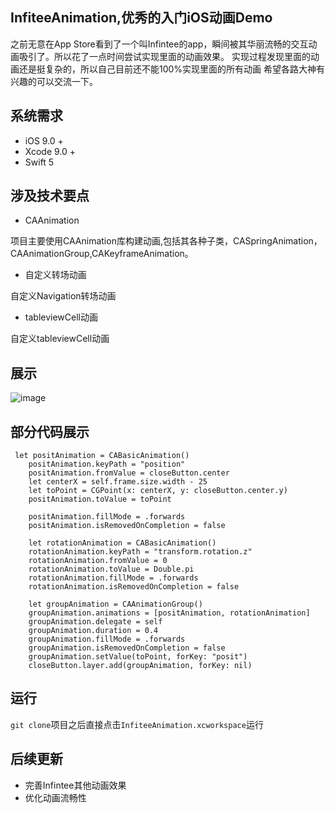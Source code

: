 ## InfiteeAnimation,优秀的入门iOS动画Demo

之前无意在App Store看到了一个叫Infintee的app，瞬间被其华丽流畅的交互动画吸引了。所以花了一点时间尝试实现里面的动画效果。
实现过程发现里面的动画还是挺复杂的，所以自己目前还不能100%实现里面的所有动画
希望各路大神有兴趣的可以交流一下。

## 系统需求
- iOS 9.0 +
- Xcode 9.0 +
- Swift 5

## 涉及技术要点
- CAAnimation 

项目主要使用CAAnimation库构建动画,包括其各种子类，CASpringAnimation，CAAnimationGroup,CAKeyframeAnimation。

- 自定义转场动画

自定义Navigation转场动画

- tableviewCell动画

自定义tableviewCell动画

## 展示
 ![image](https://github.com/MaterYi/-InfiteeAnimation/blob/master/Fodder/test.gif)

## 部分代码展示
```
 let positAnimation = CABasicAnimation()
	positAnimation.keyPath = "position"
	positAnimation.fromValue = closeButton.center
	let centerX = self.frame.size.width - 25
	let toPoint = CGPoint(x: centerX, y: closeButton.center.y)
	positAnimation.toValue = toPoint
	
	positAnimation.fillMode = .forwards
	positAnimation.isRemovedOnCompletion = false
	
	let rotationAnimation = CABasicAnimation()
	rotationAnimation.keyPath = "transform.rotation.z"
	rotationAnimation.fromValue = 0
	rotationAnimation.toValue = Double.pi
	rotationAnimation.fillMode = .forwards
	rotationAnimation.isRemovedOnCompletion = false
	
	let groupAnimation = CAAnimationGroup()
	groupAnimation.animations = [positAnimation, rotationAnimation]
	groupAnimation.delegate = self
	groupAnimation.duration = 0.4
	groupAnimation.fillMode = .forwards
	groupAnimation.isRemovedOnCompletion = false
	groupAnimation.setValue(toPoint, forKey: "posit")
	closeButton.layer.add(groupAnimation, forKey: nil)
```

## 运行
`git clone`项目之后直接点击`InfiteeAnimation.xcworkspace`运行

## 后续更新
- 完善Infintee其他动画效果
- 优化动画流畅性